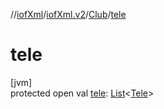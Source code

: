 //[iofXml](../../../index.md)/[iofXml.v2](../index.md)/[Club](index.md)/[tele](tele.md)

# tele

[jvm]\
protected open val [tele](tele.md): [List](https://docs.oracle.com/javase/8/docs/api/java/util/List.html)<[Tele](../-tele/index.md)>
